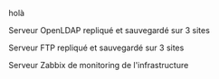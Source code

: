 holà

Serveur OpenLDAP repliqué et sauvegardé sur 3 sites

Serveur FTP repliqué et sauvegardé sur 3 sites

Serveur Zabbix de monitoring de l'infrastructure
